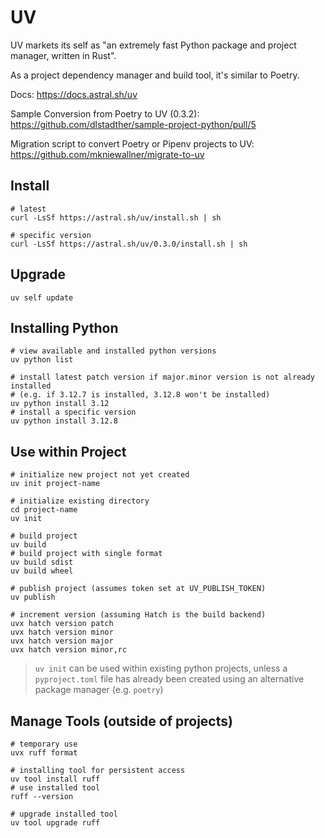 # UV

UV markets its self as "an extremely fast Python package and project manager, written in Rust".

As a project dependency manager and build tool, it's similar to Poetry.


Docs: https://docs.astral.sh/uv

Sample Conversion from Poetry to UV (0.3.2): https://github.com/dlstadther/sample-project-python/pull/5

Migration script to convert Poetry or Pipenv projects to UV: https://github.com/mkniewallner/migrate-to-uv


## Install
```shell
# latest
curl -LsSf https://astral.sh/uv/install.sh | sh

# specific version
curl -LsSf https://astral.sh/uv/0.3.0/install.sh | sh
```

## Upgrade
```shell
uv self update
```


## Installing Python
```shell
# view available and installed python versions
uv python list

# install latest patch version if major.minor version is not already installed
# (e.g. if 3.12.7 is installed, 3.12.8 won't be installed)
uv python install 3.12
# install a specific version
uv python install 3.12.8
```


## Use within Project
```shell
# initialize new project not yet created
uv init project-name

# initialize existing directory
cd project-name
uv init

# build project
uv build
# build project with single format
uv build sdist
uv build wheel

# publish project (assumes token set at UV_PUBLISH_TOKEN)
uv publish

# increment version (assuming Hatch is the build backend)
uvx hatch version patch
uvx hatch version minor
uvx hatch version major
uvx hatch version minor,rc
```
> `uv init` can be used within existing python projects, unless a `pyproject.toml` file has already been created using an alternative package manager (e.g. `poetry`)


## Manage Tools (outside of projects)
```shell
# temporary use
uvx ruff format

# installing tool for persistent access
uv tool install ruff
# use installed tool
ruff --version

# upgrade installed tool
uv tool upgrade ruff
```
